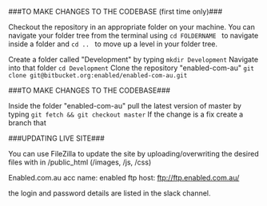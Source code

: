 ###TO MAKE CHANGES TO THE CODEBASE (first time only)###

Checkout the repository in an appropriate folder on your machine. You can navigate your folder tree from the terminal using ```cd FOLDERNAME ``` to navigate inside a folder and ```cd .. ``` to move up a level in your folder tree.

Create a folder called "Development" by typing ```mkdir Development```
Navigate into that folder ```cd Development```
Clone the repository "enabled-com-au" ```git clone git@bitbucket.org:enabled/enabled-com-au.git```



###TO MAKE CHANGES TO THE CODEBASE###

Inside the folder "enabled-com-au" pull the latest version of master by typing ```git fetch && git checkout master```
If the change is a fix create a branch that 





###UPDATING LIVE SITE###

You can use FileZilla to update the site by uploading/overwriting the desired files with in /public_html (/images, /js, /css) 

Enabled.com.au
acc name: enabled ftp
host: ftp://ftp.enabled.com.au/

the login and password details are listed in the slack channel.